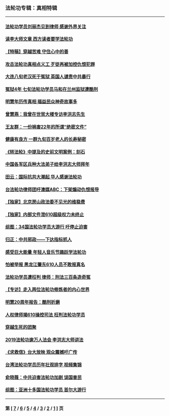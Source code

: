 ### 法轮功专辑：真相特辑
---
#### [法轮功学员刘丽杰见到律师 感谢外界关注](../../pages/nf4389/n13927012.md?03190430) 
#### [读李大师文章 西方读者要学法轮功](../../pages/nf4389/n13925142.md?03190430) 
#### [【特稿】穿越苦难 守住心中的善](../../pages/nf4389/n13784979.md?03190430) 
#### [攻击法轮功真相点义工 歹徒再被加控仇恨犯罪](../../pages/nf4389/n13601019.md?03190430) 
#### [大连八旬老汉死于冤狱 英国人谴责中共暴行](../../pages/nf4389/n13480118.md?03190430) 
#### [冤狱4年 七旬法轮功学员马和在兰州监狱遭酷刑](../../pages/nf4389/n13304688.md?03190430) 
#### [明慧年历传真相 福益民众神奇故事多](../../pages/nf4389/n13294545.md?03190430) 
#### [曾慧燕：我曾在世贸大楼专访李洪志先生](../../pages/nf4389/n12898729.md?03190430) 
#### [王友群：一份祸害22年的所谓“绝密文件”](../../pages/nf4389/n12871750.md?03190430) 
#### [健康有良方 一群九旬百岁老人的长寿秘密](../../pages/nf4389/n12847475.md?03190430) 
#### [《转法轮》中提及的史前文明案例：刻石](../../pages/nf4389/n12758577.md?03190430) 
#### [中国各军区兵种大法弟子给李洪志大师拜年](../../pages/nf4389/n12750047.md?03190430) 
#### [田云：国际抗共大潮起 华人感谢法轮功](../../pages/nf4389/n12357708.md?03190430) 
#### [台法轮功律师团吁澳媒ABC：下架煽动仇恨报导](../../pages/nf4389/n12279917.md?03190430) 
#### [【独家】北京房山政法委不见光的维稳费](../../pages/nf4389/n12031979.md?03190430) 
#### [【独家】内部文件泄610超级权力未终止](../../pages/nf4389/n12023895.md?03190430) 
#### [组图：34国法轮功学员大游行 吁停止迫害](../../pages/nf4389/n11492658.md?03190430) 
#### [归正：中共邪政——下达指标抓人](../../pages/nf4389/n11474770.md?03190430) 
#### [感受巨大能量 年轻人音乐节踊跃学法轮功](../../pages/nf4389/n11441981.md?03190430) 
#### [怕被举报 黑龙江肇东610人员不敢报真名](../../pages/nf4389/n11436499.md?03190430) 
#### [法轮功学员遭枉判 律师：刑法三百条造奇冤](../../pages/nf4389/n11433943.md?03190430) 
#### [【专访】走入两位法轮功修炼者的内心世界](../../pages/nf4389/n11415623.md?03190430) 
#### [明慧20周年报告：酷刑折磨](../../pages/nf4389/n11387954.md?03190430) 
#### [人权律师揭610操控司法 枉判法轮功学员](../../pages/nf4389/n11313370.md?03190430) 
#### [穿越生死的团聚](../../pages/nf4389/n11258922.md?03190430) 
#### [2019法轮功逾万人法会 李洪志大师讲法](../../pages/nf4389/n11265303.md?03190430) 
#### [《求救信》台大放映 观众震撼吁广传](../../pages/nf4389/n10922251.md?03190430) 
#### [台湾法轮功学员历年壮观排字 视频集锦](../../pages/nf4389/n10878789.md?03190430) 
#### [俞晓薇：中共迫害法轮功加剧 误国害民](../../pages/nf4389/n10859260.md?03190430) 
#### [组图：亚洲十多国法轮功学员 首尔大游行](../../pages/nf4389/n10781149.md?03190430) 

---
#### 第 [ [7](./7.md?03190430) / [6](./6.md?03190430) / [5](./5.md?03190430) / [4](./4.md?03190430) / [3](./3.md?03190430) / [2](./2.md?03190430) / [1](./1.md?03190430) ] 页
